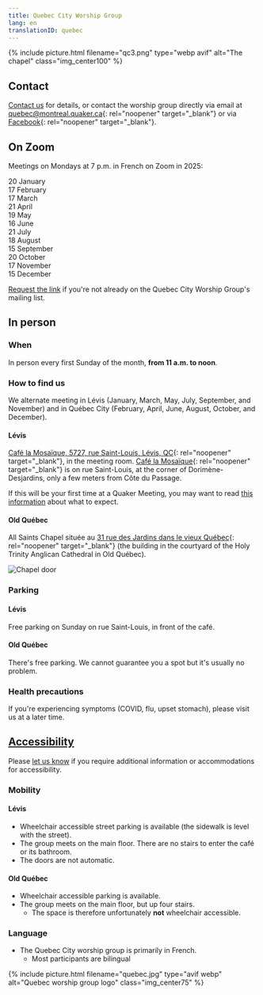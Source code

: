 ```yaml
---
title: Quebec City Worship Group
lang: en
translationID: quebec
---
```

{% include picture.html filename="qc3.png" type="webp avif" alt="The chapel" class="img_center100" %}

## Contact
[Contact us](/contact) for details, or contact the worship group directly via email at [quebec@montreal.quaker.ca](mailto:quebec@montreal.quaker.ca){: rel="noopener" target="_blank"} or via [Facebook](https://www.facebook.com/QuakersQuebecCanada/){: rel="noopener" target="_blank"}.

## On Zoom
Meetings on Mondays at 7 p.m. in French on Zoom in 2025:

20 January  
17 February  
17 March  
21 April  
19 May  
16 June  
21 July  
18 August  
15 September  
20 October  
17 November  
15 December  

[Request the link](mailto:quebec@montreal.quaker.ca) if you're not already on the Quebec City Worship Group's mailing list.

## In person
### When
In person every first Sunday of the month, **from 11 a.m. to noon**.

### How to find us
We alternate meeting in Lévis (January, March, May, July, September, and November) and in Québec City (February, April, June, August, October, and December).

#### Lévis
[Café la Mosaïque, 5727, rue Saint-Louis, Lévis, QC](https://goo.gl/maps/HYYEYV92bwR3Wujp6){: rel="noopener" target="_blank"}, in the meeting room. [Café la Mosaïque](http://cafelamosaique.org/){: rel="noopener" target="_blank"} is on rue Saint-Louis, at the corner of Dorimène-Desjardins, only a few meters from Côte du Passage.

If this will be your first time at a Quaker Meeting, you may want to read [this information](/about) about what to expect.
#### Old Québec
All Saints Chapel située au [31 rue des Jardins dans le vieux Québec](https://maps.app.goo.gl/NNHaVfcmDpb2o5oo6){: rel="noopener" target="_blank"} (the building in the courtyard of the Holy Trinity Anglican Cathedral in Old Québec).

![Chapel door](/assets/images/QC_chapel_door.avif)

### Parking
#### Lévis
Free parking on Sunday on rue Saint-Louis, in front of the café.
#### Old Québec
There's free parking. We cannot guarantee you a spot but it's usually no problem.

### Health precautions <span class="stanchor"><a name="precautions"></a></span>

If you're experiencing symptoms (COVID, flu, upset stomach), please visit us at a later time.

## [Accessibility](/accessibility) <span class="stanchor"><a name="accessibility"></a></span>
Please [let us know](/contact) if you require additional information or accommodations for accessibility.

### Mobility
#### Lévis
* Wheelchair accessible street parking is available (the sidewalk is level with the street).
* The group meets on the main floor. There are no stairs to enter the café or its bathroom.
* The doors are not automatic.

#### Old Québec
* Wheelchair accessible parking is available.
* The group meets on the main floor, but up four stairs.
  * The space is therefore unfortunately **not** wheelchair accessible.

### Language
* The Quebec City worship group is primarily in French.
  * Most participants are bilingual

{% include picture.html filename="quebec.jpg" type="avif webp" alt="Quebec worship group logo" class="img_center75" %}
